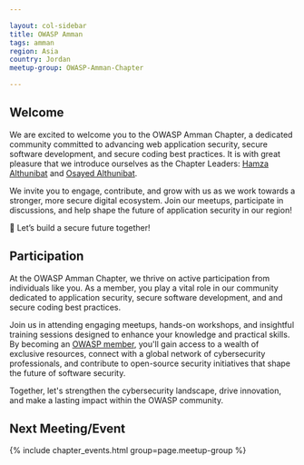 ```yaml
---

layout: col-sidebar
title: OWASP Amman
tags: amman 
region: Asia
country: Jordan 
meetup-group: OWASP-Amman-Chapter

---
```


## Welcome
We are excited to welcome you to the OWASP Amman Chapter, a dedicated community committed to advancing web application security, secure software development, and secure coding best practices. It is with great pleasure that we introduce ourselves as the Chapter Leaders: [Hamza Althunibat](mailto:hamza.althunibat@owasp.org) and [Osayed Althunibat](mailto:osayed.althunibat@owasp.org).  

We invite you to engage, contribute, and grow with us as we work towards a stronger, more secure digital ecosystem. Join our meetups, participate in discussions, and help shape the future of application security in our region!  

🚀 Let’s build a secure future together!  

## Participation
At the OWASP Amman Chapter, we thrive on active participation from individuals like you. As a member, you play a vital role in our community dedicated to application security, secure software development, and and secure coding best practices.  

Join us in attending engaging meetups, hands-on workshops, and insightful training sessions designed to enhance your knowledge and practical skills. By becoming an [OWASP member](https://owasp.org/membership/), you'll gain access to a wealth of exclusive resources, connect with a global network of cybersecurity professionals, and contribute to open-source security initiatives that shape the future of software security.  

Together, let's strengthen the cybersecurity landscape, drive innovation, and make a lasting impact within the OWASP community.

Next Meeting/Event <!-- You should keep this section as it will populate your meetup events -->
---------------------
{% include chapter_events.html group=page.meetup-group %}

